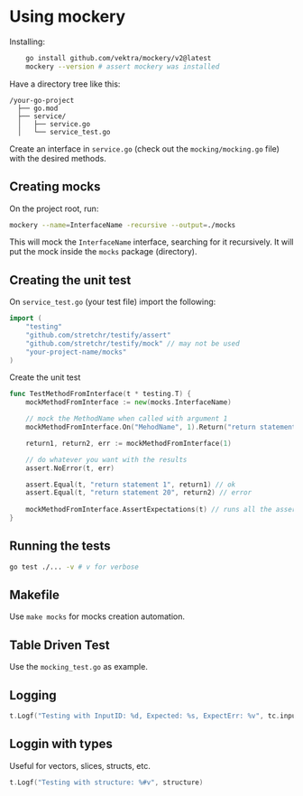 # Using mockery

Installing:

```bash
    go install github.com/vektra/mockery/v2@latest
    mockery --version # assert mockery was installed
```

Have a directory tree like this:

```text
/your-go-project
  ├── go.mod
  ├── service/
  │   ├── service.go
  │   └── service_test.go
```

Create an interface in `service.go` (check out the `mocking/mocking.go` file) with the desired methods.

## Creating mocks

On the project root, run:

```bash
mockery --name=InterfaceName -recursive --output=./mocks
```

This will mock the `InterfaceName` interface, searching for it recursively. It will put the mock inside the `mocks` package (directory).

## Creating the unit test

On `service_test.go` (your test file) import the following:

```go
import (
	"testing"
	"github.com/stretchr/testify/assert"
	"github.com/stretchr/testify/mock" // may not be used
	"your-project-name/mocks"
)
```

Create the unit test

```go
func TestMethodFromInterface(t * testing.T) {
    mockMethodFromInterface := new(mocks.InterfaceName)

    // mock the MethodName when called with argument 1
    mockMethodFromInterface.On("MehodName", 1).Return("return statement 1", "return statement 2", nil)

    return1, return2, err := mockMethodFromInterface(1)

    // do whatever you want with the results
    assert.NoError(t, err)

    assert.Equal(t, "return statement 1", return1) // ok
    assert.Equal(t, "return statement 20", return2) // error
    
    mockMethodFromInterface.AssertExpectations(t) // runs all the assertions
}
```

## Running the tests

```bash
go test ./... -v # v for verbose

```

## Makefile

Use `make mocks` for mocks creation automation.

## Table Driven Test

Use the `mocking_test.go` as example.

## Logging

```go
t.Logf("Testing with InputID: %d, Expected: %s, ExpectErr: %v", tc.inputID, tc.expected, tc.expectErr)
```

## Loggin with types

Useful for vectors, slices, structs, etc.

```go
t.Logf("Testing with structure: %#v", structure)
```
